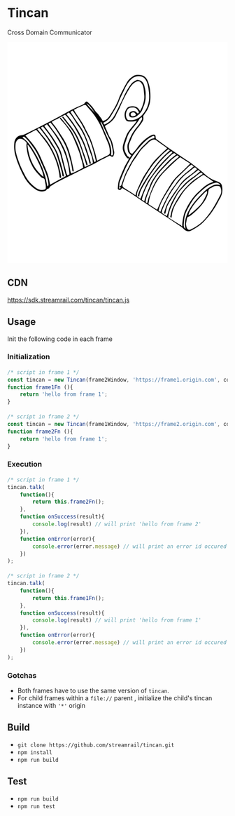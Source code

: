# Tincan
Cross Domain Communicator  

[![Tincan](logo.png)](https://github.com/streamrail/tincan)

## CDN

https://sdk.streamrail.com/tincan/tincan.js

## Usage
Init the following code in each frame
### Initialization
```javascript
/* script in frame 1 */
const tincan = new Tincan(frame2Window, 'https://frame1.origin.com', context /* `window` by default */);
function frame1Fn (){
	return 'hello from frame 1';
}

/* script in frame 2 */
const tincan = new Tincan(frame1Window, 'https://frame2.origin.com', context /* `window` by default */);
function frame2Fn (){
	return 'hello from frame 1';
}
```

### Execution

```javascript
/* script in frame 1 */
tincan.talk(
	function(){
		return this.frame2Fn();
	},
	function onSuccess(result){
		console.log(result) // will print 'hello from frame 2'
	}),
	function onError(error){
		console.error(error.message) // will print an error id occured in frame2
	})
);

/* script in frame 2 */
tincan.talk(
	function(){
		return this.frame1Fn();
	},
	function onSuccess(result){
		console.log(result) // will print 'hello from frame 1'
	}),
	function onError(error){
		console.error(error.message) // will print an error id occured in frame1
	})
);
```

### Gotchas
- Both frames have to use the same version of `tincan`.
- For child frames within a `file://`  parent , initialize the child's tincan instance with `'*'` origin


## Build

- `git clone https://github.com/streamrail/tincan.git`
- `npm install`
- `npm run build`

## Test

- `npm run build`
- `npm run test`

